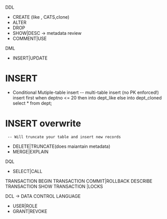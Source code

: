 DDL 
 - CREATE (like , CATS,clone)
 - ALTER
 - DROP
 - SHOW|DESC -> metadata review
 - COMMENT|USE

DML
 - INSERT|UPDATE
 # INSERT
  - Conditional Mutiple-table insert
    -- multi-table insert (no PK enforced!)
        insert first
            when deptno <= 20
            then into dept_like
            else into dept_cloned
        select * from dept;
 # INSERT overwrite
     -- Will truncate your table and insert new records
 - DELETE|TRUNCATE(does maiantain metadata)
 - MERGE|EXPLAIN

 DQL
  - SELECT|CALL

TRANSACTION
  BEGIN TRANSACTION
  COMMIT|ROLLBACK
  DESCRIBE TRANSACTION
  SHOW TRANSACTION |LOCKS

DCL -> DATA CONTROL LANGUAGE
 - USER|ROLE
 - GRANT|REVOKE
